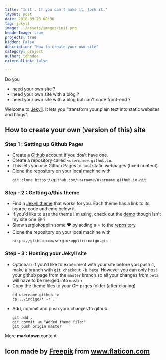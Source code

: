```yaml
---
title: "Init : If you can't make it, fork it."
layout: post
date: 2018-09-23 08:36
tag: jekyll
image: ../assets/images/init.png
headerImage: true
projects: true
hidden: False
description: "How to create your own site"
category: project
author: johndoe
externalLink: false

---
```


Do you 
- need your own site ?
- need your own site with a blog ? 
- need your own site with a blog but can't code front-end ?

Welcome to [Jekyll](https://jekyllrb.com/). 
It lets you "transform your plain text into static websites and blogs".

## How to create your own (version of this) site
### Step 1 : Setting up Github Pages
- Create a [Github](www.github.com) account if you don't have one.
- Create a repository called `<username>.github.io`.
- This lets you use Github Pages to host static webpages (fixed content)
- Clone the repository on your local machine with 
    ```
    git clone https://github.com/username/username.github.io.git
    ```

### Step - 2 : Getting a/this theme
- Find a [Jekyll theme](http://drjekyllthemes.github.io/) that works for you. Each theme has a link to its source code and emo below it.
- If you'd like to use the theme I'm using, check out the [demo](http://koppl.in/indigo/) though isn't my site one :laughing: ?
- Show sergiokopplin some ❤️ by adding a ⭐️ to the [repository](https://github.com/sergiokopplin/indigo)
- Clone the repository on your local machine with 
  ```
  https://github.com/sergiokopplin/indigo.git
  ```
### Step - 3 : Hosting your Jekyll site
- Optional : If you'd like to experiment with your site before you push it, make a branch with `git checkout -b beta`. However you can only host your github page from the `master` branch so all your changes from `beta` will have to be merged into `master`. 
- Copy the theme files to your GH pages folder (after cloning)
    ```
    cd username.github.io
    cp ../indigo/* -r .
    ```
- Add, commit and push your changes to github.
    ```
    git add .
    git commit -m "Added theme files"
    git push origin master  
    ```
More **markdown** content



Icon made by [Freepik](https://www.flaticon.com/authors/freepik) from www.flaticon.com 
---